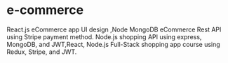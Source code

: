 ﻿# e-commerce
React.js eCommerce app UI design ,Node MongoDB eCommerce Rest API using Stripe payment method. Node.js shopping API  using express, MongoDB, and JWT,React, Node.js Full-Stack shopping app course using Redux, Stripe, and JWT.
